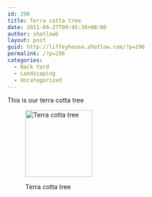 ```yaml
---
id: 296
title: Terra cotta tree
date: 2011-04-27T09:45:39+00:00
author: shotlowb
layout: post
guid: http://liffeyhouse.shotlow.com/?p=296
permalink: /?p=296
categories:
  - Back Yard
  - Landscaping
  - Uncategorized
---
```

This is our terra cotta tree<figure id="attachment_291" style="width: 150px" class="wp-caption alignnone">

[<img class="size-thumbnail wp-image-291" title="Terra cotta tree" src="http://liffeyhouse.shotlow.com/wp-content/uploads/2011/04/IMG00056-20110425-1734-150x150.jpg" alt="Terra cotta tree" width="150" height="150" />](http://localhost:4567/wp-content/uploads/2011/04/IMG00056-20110425-1734-e1303913664961.jpg)<figcaption class="wp-caption-text">Terra cotta tree</figcaption></figure>